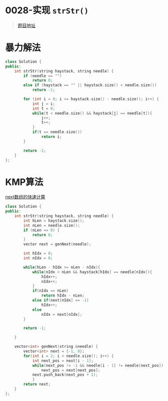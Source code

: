 # 0028-实现 `strStr()`

>[题目地址](https://leetcode-cn.com/problems/implement-strstr/)


# 暴力解法
```cpp
class Solution {
public:
    int strStr(string haystack, string needle) {
        if (needle == "")
            return 0;
        else if (haystack == "" || haystack.size() < needle.size())
            return -1;

        for (int i = 0; i <= haystack.size() - needle.size(); i++) {
            int j = i;
            int t = 0;
            while(t < needle.size() && haystack[j] == needle[t]){
                j++;
                t++;
            }
            if(t == needle.size())
                return i;
        }

        return -1;
    }
};
```

# KMP算法
[next数组的快速计算](https://www.cnblogs.com/zlszls3113373723/p/12785676.html#:~:text=next%E6%95%B0%E7%BB%84%E7%9A%84%E5%90%AB%E4%B9%89%E6%98%AF%EF%BC%9A%E5%BD%93S,%5Bi%5D%E5%92%8CT%20%5Bj%5D%E4%B8%8D%E7%9B%B8%E7%AD%89%EF%BC%8C%E5%B9%B6%E4%B8%94j%E4%B8%8D%E7%AD%89%E4%BA%8E-1%E6%97%B6%EF%BC%8Cj%E6%8C%87%E9%92%88%E8%AF%A5%E6%8C%87%E5%90%91%E7%9A%84%E4%BD%8D%E7%BD%AE%EF%BC%8C%E4%B8%94i%E6%8C%87%E9%92%88%E4%B8%8D%E5%8A%A8%E3%80%82)
```cpp
class Solution {
public:
    int strStr(string haystack, string needle) {
        int hLen = haystack.size();
        int nLen = needle.size();
        if (nLen == 0) {
            return 0;
        }
        vector next = genNext(needle);

        int hIdx = 0;
        int nIdx = 0;

        while(hLen - hIdx >= nLen - nIdx){
            while(nIdx < nLen && haystack[hIdx] == needle[nIdx]){
                hIdx++;
                nIdx++;
            }
            if(nIdx == nLen)
                return hIdx - nLen; 
            else if(next[nIdx] == -1)
                hIdx++;
            else
                nIdx = next[nIdx];
        }

        return -1;

    }

    vector<int> genNext(string &needle) {
        vector<int> next = {-1, 0};
        for(int i = 2; i < needle.size(); i++) {
            int next_pos = next[i - 1];
            while(next_pos != -1 && needle[i - 1] != needle[next_pos]) 
                next_pos = next[next_pos];
            next.push_back(next_pos + 1);
            }
        return next;
    }
};
```
